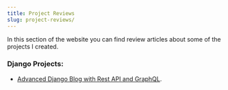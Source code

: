 ```yaml
---
title: Project Reviews
slug: project-reviews/
---
```


In this section of the website you can find review articles about some of the projects I created.


### Django Projects:

* [Advanced Django Blog with Rest API and GraphQL](django/Django-Blog/Django-Blog.md).
